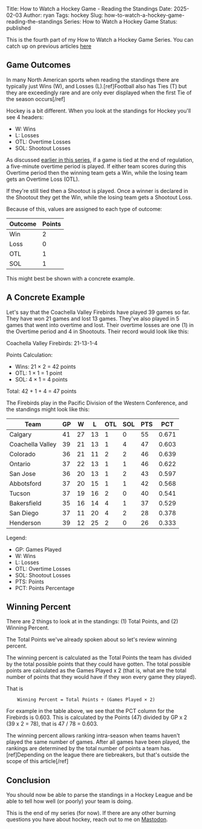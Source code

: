 Title: How to Watch a Hockey Game - Reading the Standings
Date: 2025-02-03
Author: ryan
Tags: hockey
Slug: how-to-watch-a-hockey-game-reading-the-standings
Series: How to Watch a Hockey Game
Status: published

This is the fourth part of my How to Watch a Hockey Game Series. You can catch up on previous articles [here](https://www.ryancheley.com/2025/01/27/how-to-watch-a-hockey-game-three-rules/)

## Game Outcomes

In many North American sports when reading the standings there are typically just Wins (W), and Losses (L).[ref]Football also has Ties (T) but they are exceedingly rare and are only ever displayed when the first Tie of the season occurs[/ref]

Hockey is a bit different. When you look at the standings for Hockey you'll see 4 headers:

* W: Wins
* L: Losses
* OTL: Overtime Losses
* SOL: Shootout Losses

As discussed [earlier in this series](https://www.ryancheley.com/2025/01/29/how-to-watch-a-hockey-game-game-play/), if a game is tied at the end of regulation, a five-minute overtime period is played. If either team scores during this Overtime period then the winning team gets a Win, while the losing team gets an Overtime Loss (OTL).

If they're still tied then a Shootout is played. Once a winner is declared in the Shootout they get the Win, while the losing team gets a Shootout Loss.

Because of this, values are assigned to each type of outcome:

| Outcome | Points |
| ---     |  ----  |
| Win     |   2    |
| Loss    |   0    |
| OTL     |   1    |
| SOL     |   1    |

This might best be shown with a concrete example.

## A Concrete Example

Let's say that the Coachella Valley Firebirds have played 39 games so far. They have won 21 games and lost 13 games. They've also played in 5 games that went into overtime and lost. Their overtime losses are one (1) in the Overtime period and 4 in Shootouts. Their record would look like this:

Coachella Valley Firebirds: 21-13-1-4

Points Calculation:

- Wins: 21 × 2 = 42 points
- OTL: 1 × 1 = 1 point
- SOL: 4 × 1 = 4 points

Total: 42 + 1 + 4 = 47 points

The Firebirds play in the Pacific Division of the Western Conference, and the standings might look like this:

| Team | GP | W | L | OTL | SOL | PTS | PCT |
|------|----|----|---|-----|-----|-----|-----|
| Calgary | 41 | 27 | 13 | 1 | 0 | 55 | 0.671 |
| Coachella Valley | 39 | 21 | 13 | 1 | 4 | 47 | 0.603 |
| Colorado | 36 | 21 | 11 | 2 | 2 | 46 | 0.639 |
| Ontario | 37 | 22 | 13 | 1 | 1 | 46 | 0.622 |
| San Jose | 36 | 20 | 13 | 1 | 2 | 43 | 0.597 |
| Abbotsford | 37 | 20 | 15 | 1 | 1 | 42 | 0.568 |
| Tucson | 37 | 19 | 16 | 2 | 0 | 40 | 0.541 |
| Bakersfield | 35 | 16 | 14 | 4 | 1 | 37 | 0.529 |
| San Diego | 37 | 11 | 20 | 4 | 2 | 28 | 0.378 |
| Henderson | 39 | 12 | 25 | 2 | 0 | 26 | 0.333 |

Legend:
- GP: Games Played
- W: Wins
- L: Losses
- OTL: Overtime Losses
- SOL: Shootout Losses
- PTS: Points
- PCT: Points Percentage

## Winning Percent

There are 2 things to look at in the standings: (1) Total Points, and (2) Winning Percent.

The Total Points we've already spoken about so let's review winning percent.

The winning percent is calculated as the Total Points the team has divided by the total possible points that they could have gotten. The total possible points are calculated as the Games Played x 2 (that is, what are the total number of points that they would have if they won every game they played).

That is
```text
    Winning Percent = Total Points ÷ (Games Played × 2)
```
For example in the table above, we see that the PCT column for the Firebirds is 0.603. This is calculated by the Points (47) divided by GP x 2 (39 x 2 = 78), that is 47 / 78 = 0.603.

The winning percent allows ranking intra-season when teams haven't played the same number of games. After all games have been played, the rankings are determined by the total number of points a team has.[ref]Depending on the league there are tiebreakers, but that's outside the scope of this article[/ref]

## Conclusion

You should now be able to parse the standings in a Hockey League and be able to tell how well (or poorly) your team is doing.

This is the end of my series (for now). If there are any other burning questions you have about hockey, reach out to me on [Mastodon](https://mastodon.social/@ryancheley).
